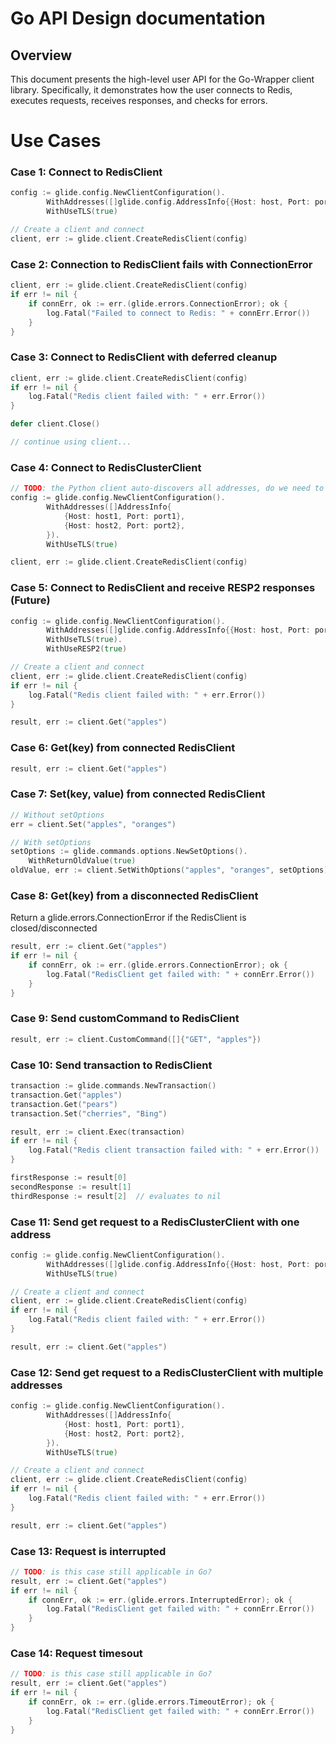 # Go API Design documentation

## Overview

This document presents the high-level user API for the Go-Wrapper client library. Specifically, it demonstrates how the user connects to Redis, executes requests, receives responses, and checks for errors.

# Use Cases

### Case 1: Connect to RedisClient

```go
config := glide.config.NewClientConfiguration().
		WithAddresses([]glide.config.AddressInfo{{Host: host, Port: port}}).
		WithUseTLS(true)

// Create a client and connect
client, err := glide.client.CreateRedisClient(config)
```

### Case 2: Connection to RedisClient fails with ConnectionError
```go
client, err := glide.client.CreateRedisClient(config)
if err != nil {
    if connErr, ok := err.(glide.errors.ConnectionError); ok {  
        log.Fatal("Failed to connect to Redis: " + connErr.Error())
    }
}
```

### Case 3: Connect to RedisClient with deferred cleanup
```go
client, err := glide.client.CreateRedisClient(config)
if err != nil {
    log.Fatal("Redis client failed with: " + err.Error())
}

defer client.Close()

// continue using client...
```

### Case 4: Connect to RedisClusterClient
```go
// TODO: the Python client auto-discovers all addresses, do we need to do the same?
config := glide.config.NewClientConfiguration().
		WithAddresses([]AddressInfo{
			{Host: host1, Port: port1},
			{Host: host2, Port: port2},
		}).
		WithUseTLS(true)

client, err := glide.client.CreateRedisClient(config)
```

### Case 5: Connect to RedisClient and receive RESP2 responses (Future)
```go
config := glide.config.NewClientConfiguration().
		WithAddresses([]glide.config.AddressInfo{{Host: host, Port: port}}).
		WithUseTLS(true).
        WithUseRESP2(true)

// Create a client and connect
client, err := glide.client.CreateRedisClient(config)
if err != nil {
    log.Fatal("Redis client failed with: " + err.Error())
}

result, err := client.Get("apples")
```

### Case 6: Get(key) from connected RedisClient
```go
result, err := client.Get("apples")
```

### Case 7: Set(key, value) from connected RedisClient
```go
// Without setOptions
err = client.Set("apples", "oranges")

// With setOptions
setOptions := glide.commands.options.NewSetOptions().
    WithReturnOldValue(true)
oldValue, err := client.SetWithOptions("apples", "oranges", setOptions)
```

### Case 8: Get(key) from a disconnected RedisClient
Return a glide.errors.ConnectionError if the RedisClient is closed/disconnected
```go
result, err := client.Get("apples")
if err != nil {
    if connErr, ok := err.(glide.errors.ConnectionError); ok {  
        log.Fatal("RedisClient get failed with: " + connErr.Error())
    }
}
```

### Case 9: Send customCommand to RedisClient
```go
result, err := client.CustomCommand([]{"GET", "apples"})
```

### Case 10: Send transaction to RedisClient
```go
transaction := glide.commands.NewTransaction()
transaction.Get("apples")
transaction.Get("pears")
transaction.Set("cherries", "Bing")

result, err := client.Exec(transaction)
if err != nil {
    log.Fatal("Redis client transaction failed with: " + err.Error())
}

firstResponse := result[0]
secondResponse := result[1]
thirdResponse := result[2]  // evaluates to nil
```

### Case 11: Send get request to a RedisClusterClient with one address
```go
config := glide.config.NewClientConfiguration().
		WithAddresses([]glide.config.AddressInfo{{Host: host, Port: port}}).
		WithUseTLS(true)

// Create a client and connect
client, err := glide.client.CreateRedisClient(config)
if err != nil {
    log.Fatal("Redis client failed with: " + err.Error())
}

result, err := client.Get("apples")
```

### Case 12: Send get request to a RedisClusterClient with multiple addresses
```go
config := glide.config.NewClientConfiguration().
		WithAddresses([]AddressInfo{
			{Host: host1, Port: port1},
			{Host: host2, Port: port2},
		}).
		WithUseTLS(true)

// Create a client and connect
client, err := glide.client.CreateRedisClient(config)
if err != nil {
    log.Fatal("Redis client failed with: " + err.Error())
}

result, err := client.Get("apples")
```

### Case 13: Request is interrupted
```go
// TODO: is this case still applicable in Go?
result, err := client.Get("apples")
if err != nil {
    if connErr, ok := err.(glide.errors.InterruptedError); ok {  
        log.Fatal("RedisClient get failed with: " + connErr.Error())
    }
}
```

### Case 14: Request timesout
```go
// TODO: is this case still applicable in Go?
result, err := client.Get("apples")
if err != nil {
    if connErr, ok := err.(glide.errors.TimeoutError); ok {  
        log.Fatal("RedisClient get failed with: " + connErr.Error())
    }
}
```
